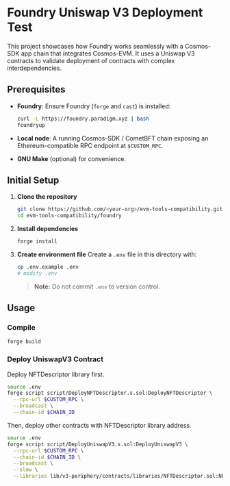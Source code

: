 # Foundry Uniswap V3 Deployment Test

This project showcases how Foundry works seamlessly with a Cosmos-SDK app chain that integrates Cosmos-EVM.
It uses a Uniswap V3 contracts to validate deployment of contracts with complex interdependencies.

## Prerequisites

- **Foundry**: Ensure Foundry (`forge` and `cast`) is installed:

  ```bash
  curl -L https://foundry.paradigm.xyz | bash
  foundryup
  ```

- **Local node**: A running Cosmos-SDK / CometBFT chain exposing an Ethereum-compatible RPC endpoint at `$CUSTOM_RPC`.
- **GNU Make** (optional) for convenience.

## Initial Setup

1. **Clone the repository**

   ```bash
   git clone https://github.com/<your-org>/evm-tools-compatibility.git
   cd evm-tools-compatibility/foundry
   ```

2. **Install dependencies**

   ```bash
   forge install
   ```

3. **Create environment file**
   Create a `.env` file in this directory with:

   ```bash
   cp .env.example .env
   # modify .env
   ```

   > **Note:** Do not commit `.env` to version control.

## Usage

### Compile

```bash
forge build
```

### Deploy UniswapV3 Contract

Deploy NFTDescriptor library first.

```bash
source .env
forge script script/DeployNFTDescriptor.s.sol:DeployNFTDescriptor \
  --rpc-url $CUSTOM_RPC \
  --broadcast \
  --chain-id $CHAIN_ID
```

Then, deploy other contracts with NFTDescriptor library address.

```bash
source .env
forge script script/DeployUniswapV3.s.sol:DeployUniswapV3 \
  --rpc-url $CUSTOM_RPC \
  --chain-id $CHAIN_ID \
  --broadcast \
  --slow \
  --libraries lib/v3-periphery/contracts/libraries/NFTDescriptor.sol:NFTDescriptor:$LIBRARY_CONTRACT
```
